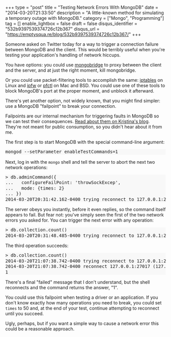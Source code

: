 +++
type = "post"
title = "Testing Network Errors With MongoDB"
date = "2014-03-20T21:33:50"
description = "A little-known method for simulating a temporary outage with MongoDB."
category = ["Mongo", "Programming"]
tag = []
enable_lightbox = false
draft = false
disqus_identifier = "532b9397539374726c12b367"
disqus_url = "https://emptysqua.re/blog/532b9397539374726c12b367/"
+++

<p>Someone asked on Twitter today for a way to trigger a connection failure between MongoDB and the client. This would be terribly useful when you're testing your application's handling of network hiccups.</p>
<p>You have options: you could use <a href="http://www.kchodorow.com/blog/2011/04/20/simulating-network-paritions-with-mongobridge/">mongobridge</a> to proxy between the client and the server, and at just the right moment, kill mongobridge.</p>
<p>Or you could use packet-filtering tools to accomplish the same: <a href="https://help.ubuntu.com/community/IptablesHowTo">iptables</a> on Linux and <a href="https://developer.apple.com/library/mac/documentation/Darwin/Reference/ManPages/man8/ipfw.8.html">ipfw</a> or <a href="https://developer.apple.com/library/mac/documentation/Darwin/Reference/ManPages/man8/pfctl.8.html">pfctl</a> on Mac and BSD. You could use one of these tools to block MongoDB's port at the proper moment, and unblock it afterward.</p>
<p>There's yet another option, not widely known, that you might find simpler: use a MongoDB "failpoint" to break your connection.</p>
<p>Failpoints are our internal mechanism for triggering faults in MongoDB so we can test their consequences. <a href="http://www.kchodorow.com/blog/2011/04/20/simulating-network-paritions-with-mongobridge/">Read about them on Kristina's blog</a>. They're not meant for public consumption, so you didn't hear about it from me.</p>
<p>The first step is to start MongoDB with the special command-line argument:</p>
<div class="codehilite" style="background: #f8f8f8"><pre style="line-height: 125%">mongod --setParameter enableTestCommands=1
</pre></div>


<p>Next, log in with the <code>mongo</code> shell and tell the server to abort the next two network operations:</p>
<div class="codehilite" style="background: #f8f8f8"><pre style="line-height: 125%">&gt; db.adminCommand({
...   configureFailPoint: &#39;throwSockExcep&#39;,
...   mode: {times: 2}
... })
2014-03-20T20:31:42.162-0400 trying reconnect to 127.0.0.1:27017 (127.0.0.1) failed
</pre></div>


<p>The server obeys you instantly, before it even replies, so the command itself appears to fail. But fear not: you've simply seen the first of the two network errors you asked for. You can trigger the next error with any operation:</p>
<div class="codehilite" style="background: #f8f8f8"><pre style="line-height: 125%">&gt; db.collection.count()
2014-03-20T20:31:48.485-0400 trying reconnect to 127.0.0.1:27017 (127.0.0.1) failed
</pre></div>


<p>The third operation succeeds:</p>
<div class="codehilite" style="background: #f8f8f8"><pre style="line-height: 125%">&gt; db.collection.count()
2014-03-20T21:07:38.742-0400 trying reconnect to 127.0.0.1:27017 (127.0.0.1) failed
2014-03-20T21:07:38.742-0400 reconnect 127.0.0.1:27017 (127.0.0.1) ok
1
</pre></div>


<p>There's a final "failed" message that I don't understand, but the shell reconnects and the command returns the answer, "1".</p>
<p>You could use this failpoint when testing a driver or an application. If you don't know exactly how many operations you need to break, you could set <code>times</code> to 50 and, at the end of your test, continue attempting to reconnect until you succeed.</p>
<p>Ugly, perhaps, but if you want a simple way to cause a network error this could be a reasonable approach.</p>
